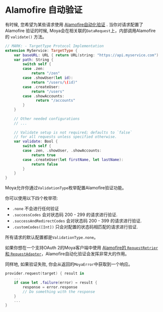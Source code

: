 # Alamofire 自动验证

有时候, 您希望为某些请求使用 [Alamofire自动化验证](https://github.com/Alamofire/Alamofire#automatic-validation) .
当你对请求配置了Alamofire 验证的时候, Moya会在相关联的`DataRequest`上，内部调用Alamofire的 `validate()` 方法。

```swift
// MARK: - TargetType Protocol Implementation
extension MyService: TargetType {
    var baseURL: URL { return URL(string: "https://api.myservice.com")! }
    var path: String {
        switch self {
        case .zen:
            return "/zen"
        case .showUser(let id):
            return "/users/\(id)"
        case .createUser:
            return "/users"
        case .showAccounts:
              return "/accounts"
        }
    }
    
    // Other needed configurations
    // ...
    
    // Validate setup is not required; defaults to `false`
    // for all requests unless specified otherwise.
    var validate: Bool {
        switch self {
        case .zen, .showUser, .showAccounts:
            return true
        case .createUser(let firstName, let lastName):
            return false
        }
    }
}
```
Moya允许你通过`ValidationType`枚举配置Alamofire验证功能。

你可以使用以下四个枚举项:
- `.none` 不会进行任何验证
- `.successCodes` 会对状态码 200 - 299 的请求进行验证.
- `.successAndRedirectCodes` 会对状态码 200 - 399 的请求进行验证.
- `.customCodes([Int])` 只会对配置的状态码相匹配的请求进行验证.

所有请求的默认配置都是`ValidationType.none`。

如果你想在一个支持OAuth 2的Moya客户端中使用 [Alamofire的 `RequestRetrier` 和 `RequestAdapter`](https://github.com/Alamofire/Alamofire#requestretrier)，Alamofire自动化验证会发挥非常大的作用。

同样地, 如果验证失败, 你会从返回的`MoyaError`中获取到一个响应。

```swift
provider.request(target) { result in
    ...
    if case let .failure(error) = result {
        response = error.response
        // Do something with the response
    }
    ...
}
```
